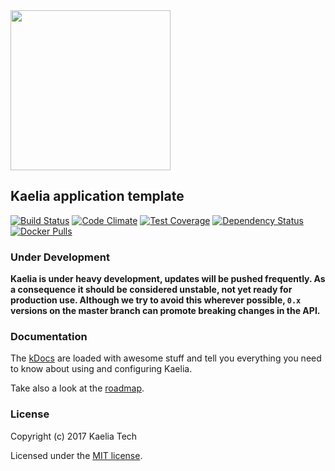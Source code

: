 <img src="https://github.com/kaelia-tech/kDocs/blob/master/images/kaelia-logo.png" width="256">

## Kaelia application template

[![Build Status](https://travis-ci.org/kaelia-tech/kApp.png?branch=master)](https://travis-ci.org/kaelia-tech/kApp)
[![Code Climate](https://codeclimate.com/github/kaelia-tech/kApp/badges/gpa.svg)](https://codeclimate.com/github/kaelia-tech/kApp)
[![Test Coverage](https://codeclimate.com/github/kaelia-tech/kApp/badges/coverage.svg)](https://codeclimate.com/github/kaelia-tech/kApp/coverage)
[![Dependency Status](https://img.shields.io/david/kaelia-tech/kApp.svg?style=flat-square)](https://david-dm.org/kaelia-tech/kApp)
[![Docker Pulls](https://img.shields.io/docker/pulls/kaelia-tech/kApp.svg?style=plastic)](https://hub.docker.com/r/kaelia-tech/kApp/)

### Under Development

**Kaelia is under heavy development, updates will be pushed frequently.
As a consequence it should be considered unstable, not yet ready for production use.
Although we try to avoid this wherever possible, `0.x` versions on the master branch can promote breaking changes in the API.**

### Documentation

The [kDocs](https://kaelia-tech.gitbooks.io/kaelia/) are loaded with awesome stuff and tell you everything you need to know about using and configuring Kaelia.

Take also a look at the [roadmap](https://github.com/orgs/kaelia-tech/projects/1).

### License

Copyright (c) 2017 Kaelia Tech

Licensed under the [MIT license](LICENSE).
